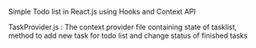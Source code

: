 Simple Todo list in React.js using Hooks and Context API

TaskProvider.js :
The context provider file containing state of tasklist, method to add new task for todo list and change status of finished tasks




